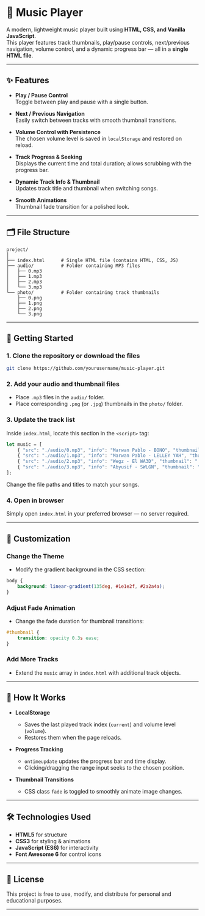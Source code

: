 # 🎵 Music Player

A modern, lightweight music player built using **HTML, CSS, and Vanilla JavaScript**.  
This player features track thumbnails, play/pause controls, next/previous navigation, volume control, and a dynamic progress bar — all in a **single HTML file**.

---

## ✨ Features

- **Play / Pause Control**  
  Toggle between play and pause with a single button.  

- **Next / Previous Navigation**  
  Easily switch between tracks with smooth thumbnail transitions.  

- **Volume Control with Persistence**  
  The chosen volume level is saved in `localStorage` and restored on reload.  

- **Track Progress & Seeking**  
  Displays the current time and total duration; allows scrubbing with the progress bar.  

- **Dynamic Track Info & Thumbnail**  
  Updates track title and thumbnail when switching songs.  

- **Smooth Animations**  
  Thumbnail fade transition for a polished look.

---

## 🗂 File Structure

```
project/
│
├── index.html      # Single HTML file (contains HTML, CSS, JS)
├── audio/          # Folder containing MP3 files
│   ├── 0.mp3
│   ├── 1.mp3
│   ├── 2.mp3
│   └── 3.mp3
└── photo/          # Folder containing track thumbnails
    ├── 0.png
    ├── 1.png
    ├── 2.png
    └── 3.png
```

---

## 🚀 Getting Started

### 1. Clone the repository or download the files
```bash
git clone https://github.com/yourusername/music-player.git
```

### 2. Add your audio and thumbnail files
- Place `.mp3` files in the `audio/` folder.
- Place corresponding `.png` (or `.jpg`) thumbnails in the `photo/` folder.

### 3. Update the track list
Inside `index.html`, locate this section in the `<script>` tag:
```javascript
let music = [
    { "src": "./audio/0.mp3", "info": "Marwan Pablo - BONO", "thumbnail": "./photo/0.png" },
    { "src": "./audio/1.mp3", "info": "Marwan Pablo - LELLEY YAH", "thumbnail": "./photo/1.png" },
    { "src": "./audio/2.mp3", "info": "Wegz - El WA3D", "thumbnail": "./photo/2.png" },
    { "src": "./audio/3.mp3", "info": "Abyusif - SWLGN", "thumbnail": "./photo/3.png" }
];
```
Change the file paths and titles to match your songs.

### 4. Open in browser
Simply open `index.html` in your preferred browser — no server required.

---

## 🎨 Customization

### Change the Theme
- Modify the gradient background in the CSS section:
```css
body {
    background: linear-gradient(135deg, #1e1e2f, #2a2a4a);
}
```

### Adjust Fade Animation
- Change the fade duration for thumbnail transitions:
```css
#thumbnail {
    transition: opacity 0.3s ease;
}
```

### Add More Tracks
- Extend the `music` array in `index.html` with additional track objects.

---

## 🧩 How It Works

- **LocalStorage**
  - Saves the last played track index (`current`) and volume level (`volume`).
  - Restores them when the page reloads.

- **Progress Tracking**
  - `ontimeupdate` updates the progress bar and time display.
  - Clicking/dragging the range input seeks to the chosen position.

- **Thumbnail Transitions**
  - CSS class `fade` is toggled to smoothly animate image changes.

---

## 🛠 Technologies Used

- **HTML5** for structure
- **CSS3** for styling & animations
- **JavaScript (ES6)** for interactivity
- **Font Awesome 6** for control icons

---

## 📄 License

This project is free to use, modify, and distribute for personal and educational purposes.

---
